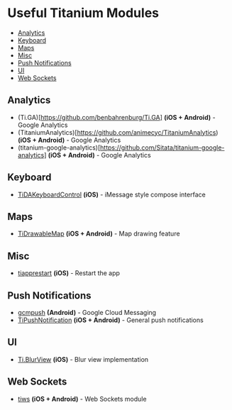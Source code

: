 # Useful Titanium Modules

* [Analytics](#analytics)
* [Keyboard](#keyboard)
* [Maps](#maps)
* [Misc](#misc)
* [Push Notifications](#push-notifications)
* [UI](#ui)
* [Web Sockets](#web-sockets)

## Analytics

* (Ti.GA)[https://github.com/benbahrenburg/Ti.GA] **(iOS + Android)** - Google Analytics
* (TitaniumAnalytics)[https://github.com/animecyc/TitaniumAnalytics) **(iOS + Android)** - Google Analytics
* (titanium-google-analytics)[https://github.com/Sitata/titanium-google-analytics] **(iOS + Android)** - Google Analytics

## Keyboard

* [TiDAKeyboardControl](https://github.com/smclab/TiDAKeyboardControl) **(iOS)** - iMessage style compose interface

## Maps

* [TiDrawableMap](https://github.com/n3wc/TiDrawableMap) **(iOS + Android)** - Map drawing feature

## Misc

* [tiapprestart](https://github.com/rborn/tiapprestart) **(iOS)** - Restart the app

## Push Notifications

* [gcmpush](https://github.com/morinel/gcmpush) **(Android)** - Google Cloud Messaging 
* [TiPushNotification](https://github.com/HazemKhaled/TiPushNotification) **(iOS + Android)** - General push notifications

## UI

* [Ti.BlurView](https://github.com/benbahrenburg/Ti.BlurView) **(iOS)** - Blur view implementation

## Web Sockets

* [tiws](https://github.com/omorandi/tiws) **(iOS + Android)** - Web Sockets module
